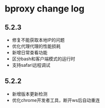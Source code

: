 # bproxy change log

## 5.2.3
- 修复不能获取本地IP的问题
- 优化代理代理的性能损耗
- 新增日常查看功能
- 区分bash和客户端模式的运行时
- 支持safari远程调试

## 5.2.2
- 新增版本更新检测
- 优化chrome开发者工具，断开ws后自动重连
